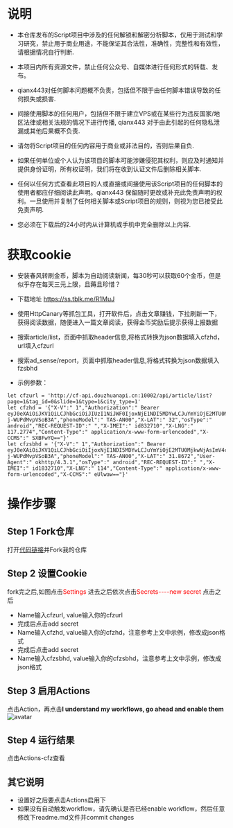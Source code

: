 
# 说明
 - 本仓库发布的Script项目中涉及的任何解锁和解密分析脚本，仅用于测试和学习研究，禁止用于商业用途，不能保证其合法性，准确性，完整性和有效性，请根据情况自行判断.

 - 本项目内所有资源文件，禁止任何公众号、自媒体进行任何形式的转载、发布。

 - qianx443对任何脚本问题概不负责，包括但不限于由任何脚本错误导致的任何损失或损害.

 - 间接使用脚本的任何用户，包括但不限于建立VPS或在某些行为违反国家/地区法律或相关法规的情况下进行传播, qianx443 对于由此引起的任何隐私泄漏或其他后果概不负责.

 - 请勿将Script项目的任何内容用于商业或非法目的，否则后果自负.

 - 如果任何单位或个人认为该项目的脚本可能涉嫌侵犯其权利，则应及时通知并提供身份证明，所有权证明，我们将在收到认证文件后删除相关脚本.

 - 任何以任何方式查看此项目的人或直接或间接使用该Script项目的任何脚本的使用者都应仔细阅读此声明。qianx443 保留随时更改或补充此免责声明的权利。一旦使用并复制了任何相关脚本或Script项目的规则，则视为您已接受此免责声明.

 - 您必须在下载后的24小时内从计算机或手机中完全删除以上内容. 


# 获取cookie
 - 安装春风转刷金币，脚本为自动阅读新闻，每30秒可以获取60个金币，但是似乎存在每天三元上限，且薅且珍惜？
 - 下载地址 https://ss.tblk.me/R1MuJ
 - 使用HttpCanary等抓包工具，打开软件后，点击文章赚钱，下拉刷新一下，获得阅读数据，随便进入一篇文章阅读，获得金币奖励后提示获得上报数据
 - 搜索article/list，页面中抓取header信息,将格式转换为json数据填入cfzhd，url填入cfzurl
 - 搜索ad_sense/report，页面中抓取header信息,将格式转换为json数据填入fzsbhd

 - 示例参数：

```
let cfzurl = 'http://cf-api.douzhuanapi.cn:10002/api/article/list?page=1&tag_id=0&slide=1&type=1&city_type=1'
let cfzhd = '{"X-V":" 1","Authorization":" Bearer eyJ0eXAiOiJKV1QiLCJhbGciOiJIUzI1NiJWF0IjoxNjE1NDI5MDYwLCJuYmYiOjE2MTU0MjkwNjAsImV4cCI6MTYxODAyMTA2MCwidWlkIjoxMjEyMzQzLCJuYW1lIjoiQmUgSHVtYmxlIiwiY3JlYXRlZF9hdCI6IjIwMjEtMDMtMTEgMTA6MTc6NDAiLCJjaXR5X25hbWUiOiJcdTU0MDhcdTgwYTUiLCJjaXR5X2NvZGUiOiIzNDAxMDAifQ.74XhAZ6pKQGJ0SonQNqGnqf9kDE-j-WUPdMvpVSoB3A","phoneModel":" TAS-AN00","X-LAT":" 32","osType":" android","REC-REQUEST-ID":" ","X-IMEI":" id832710","X-LNG":" 117.2774","Content-Type":" application/x-www-form-urlencoded","X-CCMS":" SXBFwYQ=="}'
let cfzsbhd = '{"X-V":" 1","Authorization":" Bearer eyJ0eXAiOiJKV1QiLCJhbGciOiIjoxNjE1NDI5MDYwLCJuYmYiOjE2MTU0MjkwNjAsImV4cCI6MTYxODAyMTA2MCwidWlkIjoxMjEyMzQzLCJuYW1lIjoiQmUgSHVtYmxlIiwiY3JlYXRlZF9hdCI6IjIwMjEtMDMtMTEgMTA6MTc6NDAiLCJjaXR5X25hbWUiOiJcdTU0MDhcdTgwYTUiLCJjaXR5X2NvZGUiOiIzNDAxMDAifQ.74XhAZ6pKQGJ0SonQNqGnqf9kDE-j-WUPdMvpVSoB3A","phoneModel":" TAS-AN00","X-LAT":" 31.8672","User-Agent":" okhttp/4.3.1","osType":" android","REC-REQUEST-ID":" ","X-IMEI":" id1832710","X-LNG":" 114","Content-Type":" application/x-www-form-urlencoded","X-CCMS":" eUlwaw=="}'
```

# 操作步骤
## Step 1 Fork仓库
打开[代码链接](https://github.com/qianx443/dkd)并Fork我的仓库

##  Step 2 设置Cookie
fork完之后,如图点击<font color="red">Settings</font>
进去之后依次点击<font color="red">Secrets----new secret</font>
点击之后
 - Name输入cfzurl, value输入你的cfzurl
 - 完成后点击add secret 
 - Name输入cfzhd, value输入你的cfzhd，注意参考上文中示例，修改成json格式
 - 完成后点击add secret 
 - Name输入cfzsbhd, value输入你的cfzsbhd，注意参考上文中示例，修改成json格式


## Step 3 启用Actions
点击Action，再点击**I understand my workflows, go ahead and enable them**  
![avatar](https://cdn.jsdelivr.net/gh/Wenmoux/wenpic/687474703a2f2f74752e79616f68756f2e6d652f696d67732f323032302f30362f333463613136306339373262393932372e706e67.png)
## Step 4 运行结果 
点击Actions-cfz查看


## 其它说明
 - 设置好之后要点击Actions启用下
 - 如果没有自动触发workflow，请先确认是否已经enable workflow，然后任意修改下readme.md文件并commit changes





